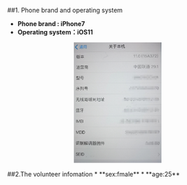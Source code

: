 ##1. Phone brand and operating system
* **Phone brand : iPhone7**
*  **Operating system：iOS11**
<p align = "center">  
<img src="./The%20branch%20and%20system%20of%20the%20mobile%20phone.jpg"  style="width:200px" />
</p>
##2.The volunteer infomation
* **sex:fmale**
* **age:25**